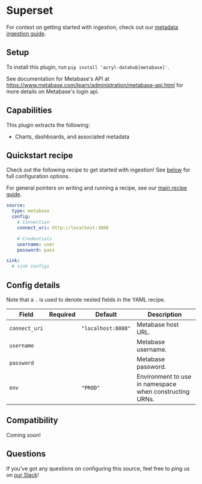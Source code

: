 # Superset

For context on getting started with ingestion, check out our [metadata ingestion guide](../README.md).

## Setup

To install this plugin, run `pip install 'acryl-datahub[metabase]'`.

See documentation for Metabase's API at https://www.metabase.com/learn/administration/metabase-api.html 
for more details on Metabase's login api.


## Capabilities

This plugin extracts the following:

- Charts, dashboards, and associated metadata

## Quickstart recipe

Check out the following recipe to get started with ingestion! See [below](#config-details) for full configuration options.

For general pointers on writing and running a recipe, see our [main recipe guide](../README.md#recipes).

```yml
source:
  type: metabase
  config:
    # Connection
    connect_uri: http://localhost:3000

    # Credentials
    username: user
    password: pass

sink:
  # sink configs
```

## Config details

Note that a `.` is used to denote nested fields in the YAML recipe.

| Field         | Required | Default            | Description                                             |
| ------------- | -------- | ------------------ | ------------------------------------------------------- |
| `connect_uri` |          | `"localhost:8088"` | Metabase host URL.                                      |
| `username`    |          |                    | Metabase username.                                      |
| `password`    |          |                    | Metabase password.                                      |
| `env`         |          | `"PROD"`           | Environment to use in namespace when constructing URNs. |

## Compatibility

Coming soon!

## Questions

If you've got any questions on configuring this source, feel free to ping us on 
[our Slack](https://slack.datahubproject.io/)!
